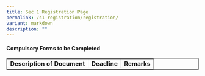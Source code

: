 ```yaml
---
title: Sec 1 Registration Page
permalink: /s1-registration/registration/
variant: markdown
description: ""
---
```

<h4>Compulsory Forms to be Completed</h4>
<table border="1" style="border-collapse: collapse; width: 100%;">
	<tbody>
		<tr>
			<td style="font-weight: bold;">Description of Document</td>
			<td style="font-weight: bold;">Deadline</td>
			<td style="font-weight: bold;">Remarks</td>
		</tr>
	</tbody>
	</table>